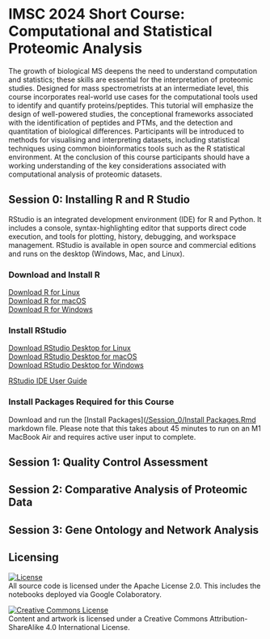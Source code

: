 # IMSC 2024 Short Course: Computational and Statistical Proteomic Analysis
The growth of biological MS deepens the need to understand computation and statistics; these skills are essential for the interpretation of proteomic studies. Designed for mass spectrometrists at an intermediate level, this course incorporates real-world use cases for the computational tools used to identify and quantify proteins/peptides. This tutorial will emphasize the design of well-powered studies, the conceptional frameworks associated with the identification of peptides and PTMs, and the detection and quantitation of biological differences. Participants will be introduced to methods for visualising and interpreting datasets, including statistical techniques using common bioinformatics tools such as the R statistical environment. At the conclusion of this course participants should have a working understanding of the key considerations associated with computational analysis of proteomic datasets.

## Session 0: Installing R and R Studio
RStudio is an integrated development environment (IDE) for R and Python. It includes a console, syntax-highlighting editor that supports direct code execution, and tools for plotting, history, debugging, and workspace management. RStudio is available in open source and commercial editions and runs on the desktop (Windows, Mac, and Linux).

### Download and Install R
[Download R for Linux](https://cran.rstudio.com/bin/linux/)<br>
[Download R for macOS](https://cran.rstudio.com/bin/macosx/)<br>
[Download R for Windows](https://cran.rstudio.com/bin/windows/)<br>

### Install RStudio
[Download RStudio Desktop for Linux](https://posit.co/download/rstudio-desktop/)<br>
[Download RStudio Desktop for macOS](https://download1.rstudio.org/electron/macos/RStudio-2024.04.2-764.dmg)<br>
[Download RStudio Desktop for Windows](https://download1.rstudio.org/electron/windows/RStudio-2024.04.2-764.exe)<br>

[RStudio IDE User Guide](https://docs.posit.co/ide/user/)<br>

### Install Packages Required for this Course
Download and run the [Install Packages]([/Session_0/Install Packages.Rmd](https://github.com/JoBBurt/IMSC-2024-Computational-and-Statistical-Proteomic-Analysis/blob/main/Session_0/Install%20Packages.Rmd) markdown file. Please note that this takes about 45 minutes to run on an M1 MacBook Air and requires active user input to complete.

## Session 1: Quality Control Assessment


## Session 2: Comparative Analysis of Proteomic Data


## Session 3: Gene Ontology and Network Analysis

## Licensing

[![License](https://img.shields.io/badge/License-Apache%202.0-blue.svg)](https://opensource.org/licenses/Apache-2.0)<br>
All source code is licensed under the Apache License 2.0. This includes the notebooks deployed via Google Colaboratory.

<a rel="license" href="http://creativecommons.org/licenses/by-sa/4.0/"><img alt="Creative Commons License" style="border-width:0" src="https://i.creativecommons.org/l/by-sa/4.0/80x15.png" /></a><br />Content and artwork is licensed under a Creative Commons Attribution-ShareAlike 4.0 International License.

